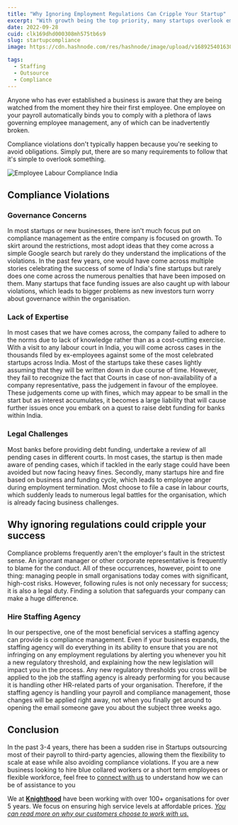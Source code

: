 ```yaml
---
title: "Why Ignoring Employment Regulations Can Cripple Your Startup"
excerpt: "With growth being the top priority, many startups overlook employment regulations, leading to hefty fines and penalties. Learn how to avoid compliance viola"
date: 2022-09-28
cuid: clk169dhd000308mh575tb6s9
slug: startupcompliance
image: https://cdn.hashnode.com/res/hashnode/image/upload/v1689254016304/46aab1f0-60af-4cbc-b1bf-8148172bb2da.png

tags:
  - Staffing
  - Outsource
  - Compliance
---
```


Anyone who has ever established a business is aware that they are being watched from the moment they hire their first employee. One employee on your payroll automatically binds you to comply with a plethora of laws governing employee management, any of which can be inadvertently broken.

Compliance violations don't typically happen because you're seeking to avoid obligations. Simply put, there are so many requirements to follow that it's simple to overlook something.

![Employee Labour Compliance India](https://cdn.hashnode.com/res/hashnode/image/upload/v1689660616059/2fcc9b99-c718-4da3-bbc7-7556fad7ca3d.png)

## Compliance Violations[​](http://localhost:3000/blog/Startup_Compliance#compliance-violations)

### Governance Concerns[​](http://localhost:3000/blog/Startup_Compliance#governance-concerns)

In most startups or new businesses, there isn't much focus put on compliance management as the entire company is focused on growth. To skirt around the restrictions, most adopt ideas that they come across a simple Google search but rarely do they understand the implications of the violations. In the past few years, one would have come across multiple stories celebrating the success of some of India's fine startups but rarely does one come across the numerous penalties that have been imposed on them. Many startups that face funding issues are also caught up with labour violations, which leads to bigger problems as new investors turn worry about governance within the organisation.

### Lack of Expertise[​](http://localhost:3000/blog/Startup_Compliance#lack-of-expertise)

In most cases that we have comes across, the company failed to adhere to the norms due to lack of knowledge rather than as a cost-cutting exercise. With a visit to any labour court in India, you will come across cases in the thousands filed by ex-employees against some of the most celebrated startups across India. Most of the startups take these cases lightly assuming that they will be written down in due course of time. However, they fail to recognize the fact that Courts in case of non-availability of a company representative, pass the judgement in favour of the employee. These judgements come up with fines, which may appear to be small in the start but as interest accumulates, it becomes a large liability that will cause further issues once you embark on a quest to raise debt funding for banks within India.

### Legal Challenges[​](http://localhost:3000/blog/Startup_Compliance#legal-challenges)

Most banks before providing debt funding, undertake a review of all pending cases in different courts. In most cases, the startup is then made aware of pending cases, which if tackled in the early stage could have been avoided but now facing heavy fines. Secondly, many startups hire and fire based on business and funding cycle, which leads to employee anger during employment termination. Most choose to file a case in labour courts, which suddenly leads to numerous legal battles for the organisation, which is already facing business challenges.

## Why ignoring regulations could cripple your success[​](http://localhost:3000/blog/Startup_Compliance#why-ignoring-regulations-could-cripple-your-success)

Compliance problems frequently aren't the employer's fault in the strictest sense. An ignorant manager or other corporate representative is frequently to blame for the conduct. All of these occurrences, however, point to one thing: managing people in small organisations today comes with significant, high-cost risks. However, following rules is not only necessary for success; it is also a legal duty. Finding a solution that safeguards your company can make a huge difference.

### Hire Staffing Agency[​](http://localhost:3000/blog/Startup_Compliance#hire-staffing-agency)

In our perspective, one of the most beneficial services a staffing agency can provide is compliance management. Even if your business expands, the staffing agency will do everything in its ability to ensure that you are not infringing on any employment regulations by alerting you whenever you hit a new regulatory threshold, and explaining how the new legislation will impact you in the process. Any new regulatory thresholds you cross will be applied to the job the staffing agency is already performing for you because it is handling other HR-related parts of your organisation. Therefore, if the staffing agency is handling your payroll and compliance management, those changes will be applied right away, not when you finally get around to opening the email someone gave you about the subject three weeks ago.

## Conclusion[​](http://localhost:3000/blog/Startup_Compliance#conclusion)

In the past 3-4 years, there has been a sudden rise in Startups outsourcing most of their payroll to third-party agencies, allowing them the flexibility to scale at ease while also avoiding compliance violations. If you are a new business looking to hire blue collared workers or a short term employees or flexible workforce, feel free to [connect with us](http://knighthood.co/contact) to understand how we can be of assistance to you

We at [**Knighthood**](http://localhost:3000/) have been working with over 100+ organisations for over 5 years. We focus on ensuring high service levels at affordable prices. [*You can read more on why our customers choose to work with us.*](http://localhost:3000/whyus)
